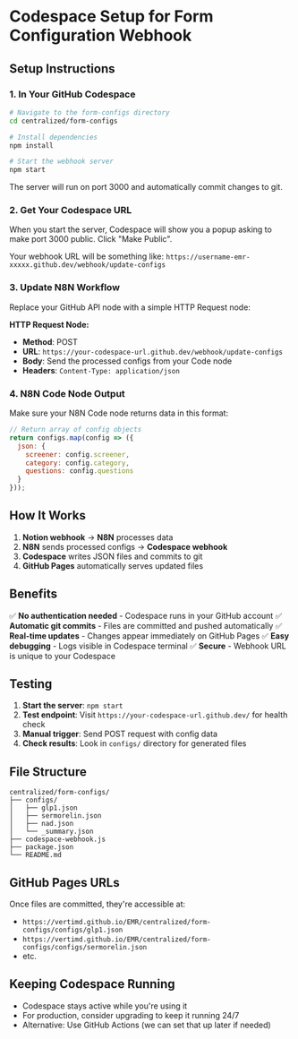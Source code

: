 # Codespace Setup for Form Configuration Webhook

## Setup Instructions

### 1. In Your GitHub Codespace

```bash
# Navigate to the form-configs directory
cd centralized/form-configs

# Install dependencies
npm install

# Start the webhook server
npm start
```

The server will run on port 3000 and automatically commit changes to git.

### 2. Get Your Codespace URL

When you start the server, Codespace will show you a popup asking to make port 3000 public. Click "Make Public".

Your webhook URL will be something like:
`https://username-emr-xxxxx.github.dev/webhook/update-configs`

### 3. Update N8N Workflow

Replace your GitHub API node with a simple HTTP Request node:

**HTTP Request Node:**
- **Method**: POST
- **URL**: `https://your-codespace-url.github.dev/webhook/update-configs`
- **Body**: Send the processed configs from your Code node
- **Headers**: `Content-Type: application/json`

### 4. N8N Code Node Output

Make sure your N8N Code node returns data in this format:

```javascript
// Return array of config objects
return configs.map(config => ({
  json: {
    screener: config.screener,
    category: config.category,
    questions: config.questions
  }
}));
```

## How It Works

1. **Notion webhook** → **N8N** processes data
2. **N8N** sends processed configs → **Codespace webhook**
3. **Codespace** writes JSON files and commits to git
4. **GitHub Pages** automatically serves updated files

## Benefits

✅ **No authentication needed** - Codespace runs in your GitHub account
✅ **Automatic git commits** - Files are committed and pushed automatically
✅ **Real-time updates** - Changes appear immediately on GitHub Pages
✅ **Easy debugging** - Logs visible in Codespace terminal
✅ **Secure** - Webhook URL is unique to your Codespace

## Testing

1. **Start the server**: `npm start`
2. **Test endpoint**: Visit `https://your-codespace-url.github.dev/` for health check
3. **Manual trigger**: Send POST request with config data
4. **Check results**: Look in `configs/` directory for generated files

## File Structure

```
centralized/form-configs/
├── configs/
│   ├── glp1.json
│   ├── sermorelin.json
│   ├── nad.json
│   └── _summary.json
├── codespace-webhook.js
├── package.json
└── README.md
```

## GitHub Pages URLs

Once files are committed, they're accessible at:
- `https://vertimd.github.io/EMR/centralized/form-configs/configs/glp1.json`
- `https://vertimd.github.io/EMR/centralized/form-configs/configs/sermorelin.json`
- etc.

## Keeping Codespace Running

- Codespace stays active while you're using it
- For production, consider upgrading to keep it running 24/7
- Alternative: Use GitHub Actions (we can set that up later if needed)